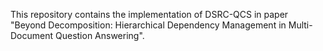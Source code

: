 This repository contains the implementation of DSRC-QCS in paper "Beyond Decomposition: Hierarchical
Dependency Management in Multi-Document Question Answering".
